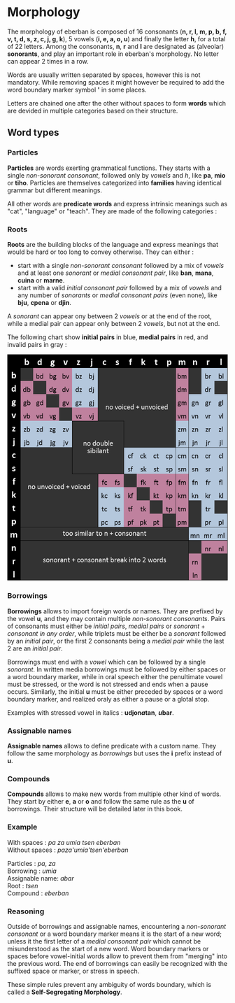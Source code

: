 # Morphology

The morphology of eberban is composed of 16 consonants (__n, r, l, m, p, b, f,
v, t, d, s, z, c, j, g, k__), 5 vowels (__i, e, a, o, u__) and finally the
letter __h__, for a total of 22 letters. Among the consonants, __n__, __r__ and
__l__ are designated as (alveolar) __sonorants__, and play an important role in
eberban's morphology. No letter can appear 2 times in a row.

Words are usually written separated by spaces, however this is not mandatory.
While removing spaces it might however be required to add the word boundary marker
symbol __'__ in some places. 

Letters are chained one after the other without spaces to form __words__ which
are devided in multiple categories based on their structure.

## Word types

### Particles

__Particles__ are words exerting grammatical functions. They starts with a
single _non-sonorant consonant_, followed only by _vowels_ and _h_, like __pa__,
__mio__ or __tiho__. Particles are themselves categorized into __families__
having identical grammar but different meanings.

All other words are __predicate words__ and express intrinsic meanings such as
"cat", "language" or "teach". They are made of the following categories :

### Roots

__Roots__ are the building blocks of the language and express meanings that
would be hard or too long to convey otherwise. They can either :

- start with a single _non-sonorant consonant_ followed by a mix of _vowels_ and
  at least one _sonorant_ or _medial consonant pair_, like __ban__, __mana__,
  __cuina__ or __marne__.
- start with a valid _initial consonant pair_ followed by a mix of _vowels_ and
  any number of _sonorants_ or _medial consonant pairs_ (even none), like
  __bju__, __cpena__ or __djin__.

A _sonorant_ can appear ony between 2 _vowels_ or at the end of the root, while
a medial pair can appear only between 2 _vowels_, but not at the end.

The following chart show __initial pairs__ in blue, __medial pairs__ in red, and
invalid pairs in gray :

![Chart of valid initial and medial pairs](1-1/chart-pairs.png)

### Borrowings

__Borrowings__ allows to import foreign words or names. They are prefixed by the
vowel __u__, and they may contain multiple _non-sonorant consonants_. Pairs of
consonants must either be _initial pairs_, _medial pairs_ or _sonorant_ +
_consonant in any order_, while triplets must be either be a _sonorant_ followed
by an _initial pair_, or the first 2 consonants being a _medial pair_ while the
last 2 are an _initial pair_.

Borrowings must end with a _vowel_ which can be followed by a single _sonorant_.
In written media borrowings must be followed by either spaces or a word boundary
marker, while in oral speech either the penultimate vowel must be stressed, or
the word is not stressed and ends when a pause occurs. Similarly, the initial
__u__ must be either preceded by spaces or a word boundary marker, and realized
oraly as either a pause or a glotal stop.

Examples with stressed vowel in italics : __udjon*a*tan__, __*u*bar__.

### Assignable names

__Assignable names__ allows to define predicate with a custom name. They follow
the same morphology as _borrowings_ but uses the __i__ prefix instead of __u__.

### Compounds

__Compounds__ allows to make new words from multiple other kind of words. They
start by either __e__, __a__ or __o__ and follow the same rule as the
__u__ of borrowings. Their structure will be detailed later in this book.

### Example

With spaces : _pa za umia tsen eberban_  
Without spaces : _paza'umia'tsen'eberban_

Particles : _pa_, _za_  
Borrowing : _umia_  
Assignable name: _abar_  
Root : _tsen_  
Compound : _eberban_

### Reasoning

Outside of borrowings and assignable names, encountering a _non-sonorant
consonant_ or a word boundary marker means it is the start of a new word; unless
it the first letter of a _medial consonant pair_ which cannot be misunderstood
as the start of a new word. Word boundary markers or spaces before vowel-initial
words allow to prevent them from "merging" into the previous word. The end of
borrowings can easily be recognized with the suffixed space or marker, or stress
in speech.

These simple rules prevent any ambiguity of words boundary, which is called a
__Self-Segregating Morphology__.